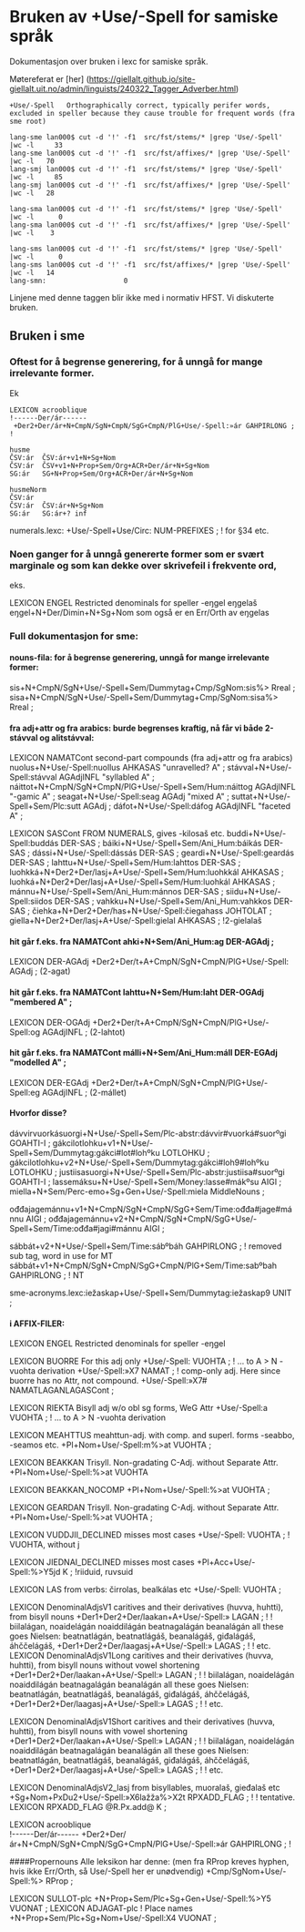 # Bruken av +Use/-Spell for samiske språk



Dokumentasjon over bruken i lexc for samiske språk.

Møtereferat er [her] (https://giellalt.github.io/site-giellalt.uit.no/admin/linguists/240322_Tagger_Adverber.html)

```
+Use/-Spell   Orthographically correct, typically perifer words, 
excluded in speller because they cause trouble for frequent words (fra sme root)

lang-sme lan000$ cut -d '!' -f1  src/fst/stems/* |grep 'Use/-Spell' |wc -l     33
lang-sme lan000$ cut -d '!' -f1  src/fst/affixes/* |grep 'Use/-Spell' |wc -l   70
lang-smj lan000$ cut -d '!' -f1  src/fst/stems/* |grep 'Use/-Spell' |wc -l     85
lang-smj lan000$ cut -d '!' -f1  src/fst/affixes/* |grep 'Use/-Spell' |wc -l   28

lang-sma lan000$ cut -d '!' -f1  src/fst/stems/* |grep 'Use/-Spell' |wc -l      0
lang-sma lan000$ cut -d '!' -f1  src/fst/affixes/* |grep 'Use/-Spell' |wc -l    3

lang-sms lan000$ cut -d '!' -f1  src/fst/stems/* |grep 'Use/-Spell' |wc -l      0
lang-sms lan000$ cut -d '!' -f1  src/fst/affixes/* |grep 'Use/-Spell' |wc -l   14
lang-smn:                   0
 ```

Linjene med denne taggen blir ikke med i normativ HFST. Vi diskuterte bruken.



## Bruken i sme

### Oftest for å begrense generering, for å unngå for mange irrelevante former. 

Ek
```
LEXICON acrooblique    
!------Der/ár------
 +Der2+Der/ár+N+CmpN/SgN+CmpN/SgG+CmpN/PlG+Use/-Spell:»ár GAHPIRLONG ;  !

husme
ČSV:ár	ČSV:ár+v1+N+Sg+Nom
ČSV:ár	ČSV+v1+N+Prop+Sem/Org+ACR+Der/ár+N+Sg+Nom
SG:ár	SG+N+Prop+Sem/Org+ACR+Der/ár+N+Sg+Nom

husmeNorm 
ČSV:ár
ČSV:ár	ČSV:ár+N+Sg+Nom
SG:ár	SG:ár+?	inf

 ```
numerals.lexc: +Use/-Spell+Use/Circ: NUM-PREFIXES     ; ! for §34 etc.



### Noen ganger for å unngå genererte former som er svært marginale og som kan dekke over skrivefeil i frekvente ord, 

eks.

LEXICON ENGEL Restricted denominals for speller   -eŋgel
eŋgelaš	eŋgel+N+Der/Dimin+N+Sg+Nom	 som også er en Err/Orth av eŋgelas

### Full dokumentasjon for sme:

#### nouns-fila: for å begrense generering, unngå for mange irrelevante former: 

sis+N+CmpN/SgN+Use/-Spell+Sem/Dummytag+Cmp/SgNom:sis%> Rreal ;
sisa+N+CmpN/SgN+Use/-Spell+Sem/Dummytag+Cmp/SgNom:sisa%> Rreal ;


#### fra adj+attr og fra arabics: burde begrenses kraftig, nå får vi både 2-stávval og alitstávval:
LEXICON NAMATCont     second-part compounds (fra adj+attr og fra arabics)
nuolus+N+Use/-Spell:nuollus AHKASAS "unravelled? A" ;
stávval+N+Use/-Spell:stávval AGAdjINFL "syllabled A" ;
náittot+N+CmpN/SgN+CmpN/PlG+Use/-Spell+Sem/Hum:náittog AGAdjINFL "-gamic A" ;
seagat+N+Use/-Spell:seag AGAdj "mixed A" ;
suttat+N+Use/-Spell+Sem/Plc:sutt AGAdj ;
dáfot+N+Use/-Spell:dáfog AGAdjINFL "faceted A" ;


LEXICON SASCont     FROM NUMERALS, gives -kilosaš etc.
buddi+N+Use/-Spell:buddás DER-SAS ;
báiki+N+Use/-Spell+Sem/Ani_Hum:báikás DER-SAS ;
dássi+N+Use/-Spell:dássás DER-SAS ;
geardi+N+Use/-Spell:geardás DER-SAS ;
lahttu+N+Use/-Spell+Sem/Hum:lahttos DER-SAS ;
luohkká+N+Der2+Der/lasj+A+Use/-Spell+Sem/Hum:luohkkál AHKASAS ;
luohká+N+Der2+Der/lasj+A+Use/-Spell+Sem/Hum:luohkál AHKASAS ;
mánnu+N+Use/-Spell+Sem/Ani_Hum:mánnos DER-SAS ;
siidu+N+Use/-Spell:siidos DER-SAS ;
vahkku+N+Use/-Spell+Sem/Ani_Hum:vahkkos DER-SAS ;
čiehka+N+Der2+Der/has+N+Use/-Spell:čiegahass JOHTOLAT ;
giella+N+Der2+Der/lasj+A+Use/-Spell:gielal AHKASAS ; !2-gielalaš


#### hit går f.eks. fra NAMATCont ahki+N+Sem/Ani_Hum:ag DER-AGAdj ;
LEXICON DER-AGAdj
 +Der2+Der/t+A+CmpN/SgN+CmpN/PlG+Use/-Spell: AGAdj ; (2-agat)

#### hit går f.eks. fra NAMATCont lahttu+N+Sem/Hum:laht DER-OGAdj "membered A" ;
LEXICON DER-OGAdj
 +Der2+Der/t+A+CmpN/SgN+CmpN/PlG+Use/-Spell:og AGAdjINFL ; (2-lahtot)

#### hit går f.eks. fra NAMATCont  málli+N+Sem/Ani_Hum:máll DER-EGAdj "modelled A" ;

LEXICON DER-EGAdj
 +Der2+Der/t+A+CmpN/SgN+CmpN/PlG+Use/-Spell:eg AGAdjINFL ; (2-mállet)


#### Hvorfor disse? 
dávvirvuorkásuorgi+N+Use/-Spell+Sem/Plc-abstr:dávvir#vuorká#suorºgi GOAHTI-I ;
gákcilotlohku+v1+N+Use/-Spell+Sem/Dummytag:gákci#lot#lohºku LOTLOHKU ;
gákcilotlohku+v2+N+Use/-Spell+Sem/Dummytag:gákci#loh9#lohºku LOTLOHKU ;
justiisasuorgi+N+Use/-Spell+Sem/Plc-abstr:justiisa#suorºgi GOAHTI-I ;
lassemáksu+N+Use/-Spell+Sem/Money:lasse#mákºsu AIGI ;
miella+N+Sem/Perc-emo+Sg+Gen+Use/-Spell:miela MiddleNouns ;

ođđajagemánnu+v1+N+CmpN/SgN+CmpN/SgG+Sem/Time:ođđa#jage#mánnu AIGI ;
ođđajagemánnu+v2+N+CmpN/SgN+CmpN/SgG+Use/-Spell+Sem/Time:ođđa#jagi#mánnu AIGI ;

sábbát+v2+N+Use/-Spell+Sem/Time:sábºbáh GAHPIRLONG ; ! removed sub tag, word in use for MT
sábbát+v1+N+CmpN/SgN+CmpN/SgG+CmpN/PlG+Sem/Time:sabºbah GAHPIRLONG ; ! NT

sme-acronyms.lexc:iežaskap+Use/-Spell+Sem/Dummytag:iežaskap9 UNIT ;


#### i AFFIX-FILER:

LEXICON ENGEL   Restricted denominals for speller   -eŋgel

LEXICON BUORRE     For this adj only
   +Use/-Spell:         VUOHTA                       ; ! ... to A > N -vuohta derivation
   +Use/-Spell:»X7     NAMAT                        ; ! comp-only adj. Here since buorre has no Attr, not compound.
   +Use/-Spell:»X7#     NAMATLAGANLAGASCont          ;

LEXICON RIEKTA     Bisyll adj w/o obl sg forms, WeG Attr
+Use/-Spell:a  VUOHTA ;         ! ... to A > N -vuohta derivation

LEXICON MEAHTTUS     meahttun-adj. with comp. and superl. forms -seabbo, -seamos etc.
 +Pl+Nom+Use/-Spell:m%>at VUOHTA ;
 
LEXICON BEAKKAN    Trisyll. Non-gradating C-Adj. without Separate Attr.
  +Pl+Nom+Use/-Spell:%>at    VUOHTA  
  
LEXICON BEAKKAN_NOCOMP 
   +Pl+Nom+Use/-Spell:%>at VUOHTA ;

LEXICON GEARDAN    Trisyll. Non-gradating C-Adj. without Separate Attr.   
+Pl+Nom+Use/-Spell:%>at VUOHTA ;

LEXICON VUDDJII_DECLINED    misses most cases
+Use/-Spell: VUOHTA ;  ! VUOHTA, without j

LEXICON JIEDNAI_DECLINED    misses most cases
+Pl+Acc+Use/-Spell:%>Y5jd K ; !riiduid, ruvsuid

LEXICON LAS   from verbs: čirrolas, bealkálas etc
+Use/-Spell: VUOHTA ;

LEXICON DenominalAdjsV1   caritives and their derivatives (huvva, huhtti), from bisyll nouns
 +Der1+Der2+Der/laakan+A+Use/-Spell:» LAGAN ; ! ! biilalágan, noaidelágán noaiddilágán beatnagalágán beanalágán all these goes Nielsen: beatnatlágán, beatnatlágáš, beanalágáš, giđalágáš, áhččelágáš,
 +Der1+Der2+Der/laagasj+A+Use/-Spell:» LAGAS ; ! ! etc.
LEXICON DenominalAdjsV1Long   caritives and their derivatives (huvva, huhtti), from bisyll nouns without vowel shortening
 +Der1+Der2+Der/laakan+A+Use/-Spell:» LAGAN ; ! ! biilalágan, noaidelágán noaiddilágán beatnagalágán beanalágán all these goes Nielsen: beatnatlágán, beatnatlágáš, beanalágáš, giđalágáš, áhččelágáš,
 +Der1+Der2+Der/laagasj+A+Use/-Spell:» LAGAS ; ! ! etc.

LEXICON DenominalAdjsV1Short   caritives and their derivatives (huvva, huhtti), from bisyll nouns with vowel shortening
 +Der1+Der2+Der/laakan+A+Use/-Spell:» LAGAN ; ! ! biilalágan, noaidelágán noaiddilágán beatnagalágán beanalágán all these goes Nielsen: beatnatlágán, beatnatlágáš, beanalágáš, giđalágáš, áhččelágáš,
 +Der1+Der2+Der/laagasj+A+Use/-Spell:» LAGAS ; ! ! etc.


LEXICON DenominalAdjsV2_lasj   from bisyllables, muoralaš, gieđalaš etc
 +Sg+Nom+PxDu2+Use/-Spell:»X6lažža%>X2t RPXADD_FLAG ; ! ! tentative.
 LEXICON RPXADD_FLAG
@R.Px.add@ K ;

LEXICON acrooblique    
!------Der/ár------
 +Der2+Der/ár+N+CmpN/SgN+CmpN/SgG+CmpN/PlG+Use/-Spell:»ár GAHPIRLONG ;  !

####Propernouns
Alle leksikon har denne: (men fra RProp kreves hyphen, hvis ikke Err/Orth, så Use/-Spell her er unødvendig)
+Cmp/SgNom+Use/-Spell:%> RProp ;

LEXICON SULLOT-plc
+N+Prop+Sem/Plc+Sg+Gen+Use/-Spell:%>Y5 VUONAT ;
LEXICON ADJAGAT-plc ! Place names
+N+Prop+Sem/Plc+Sg+Nom+Use/-Spell:X4 VUONAT ;

